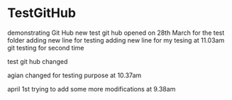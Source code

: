 # TestGitHub
demonstrating Git Hub
new test git hub opened on 28th March
for the test folder adding new line for testing
adding new line for my tesing at 11.03am
git testing for second time

test git hub changed


agian changed for testing purpose at 10.37am


april 1st trying to add some more modifications at 9.38am
